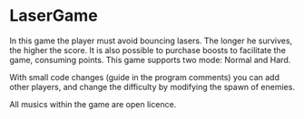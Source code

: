 # LaserGame
In this game the player must avoid bouncing lasers. The longer he survives, the higher the score. 
It is also possible to purchase boosts to facilitate the game, consuming points.
This game supports two mode: Normal and Hard.

With small code changes (guide in the program comments) you can add other players, and change the difficulty by modifying the spawn of enemies.

All musics within the game are open licence.
